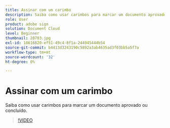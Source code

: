 ```yaml
---
title: Assinar com um carimbo
description: Saiba como usar carimbos para marcar um documento aprovado ou concluído
role: User
product: adobe sign
solution: Document Cloud
level: Beginner
thumbnail: 20703.jpg
exl-id: 18616820-ef51-49c4-8f1a-244945444b54
source-git-commit: b4413d3243190c5892a3ab4635ad3f03bb5a5f7a
workflow-type: tm+mt
source-wordcount: '32'
ht-degree: 0%

---
```


# Assinar com um carimbo

Saiba como usar carimbos para marcar um documento aprovado ou concluído.

>[!VIDEO](https://video.tv.adobe.com/v/20703?hidetitle=true)
